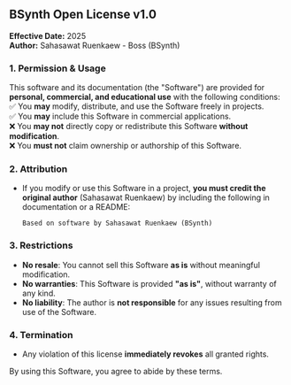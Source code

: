 ## **BSynth Open License v1.0**  

**Effective Date:** 2025  
**Author:** Sahasawat Ruenkaew - Boss (BSynth)  

### **1. Permission & Usage**  
This software and its documentation (the "Software") are provided for **personal, commercial, and educational use** with the following conditions:  
✅ You **may** modify, distribute, and use the Software freely in projects.  
✅ You **may** include this Software in commercial applications.  
❌ You **may not** directly copy or redistribute this Software **without modification**.  
❌ You **must not** claim ownership or authorship of this Software.  

### **2. Attribution**  
- If you modify or use this Software in a project, **you must credit the original author** (Sahasawat Ruenkaew) by including the following in documentation or a README:  
  ```
  Based on software by Sahasawat Ruenkaew (BSynth)
  ```  

### **3. Restrictions**  
- **No resale**: You cannot sell this Software **as is** without meaningful modification.  
- **No warranties**: This Software is provided **"as is"**, without warranty of any kind.  
- **No liability**: The author is **not responsible** for any issues resulting from use of the Software.  

### **4. Termination**  
- Any violation of this license **immediately revokes** all granted rights.  

By using this Software, you agree to abide by these terms.

